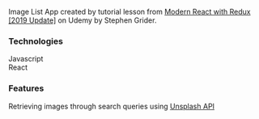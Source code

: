 Image List App created by tutorial lesson from [Modern React with Redux [2019 Update]](https://www.udemy.com/react-redux/) on Udemy by Stephen Grider.

### Technologies
Javascript <br>
React <br>

### Features 
Retrieving images through search queries using [Unsplash API](https://unsplash.com/developers)
